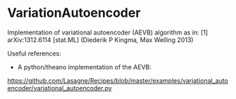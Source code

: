 # VariationAutoencoder

Implementation of variational autoencoder (AEVB) algorithm as in:
[1] arXiv:1312.6114 [stat.ML] (Diederik P Kingma, Max Welling 2013)

Useful references:

* A python/theano implementation of the AEVB:

https://github.com/Lasagne/Recipes/blob/master/examples/variational_autoencoder/variational_autoencoder.py

